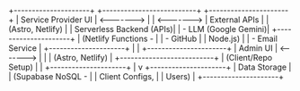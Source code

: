 +---------------------+ +--------------------------+ +----------------------+
| Service Provider UI | <-------> | | <-------> | External APIs |
| (Astro, Netlify) | | Serverless Backend (APIs)| | - LLM (Google Gemini)|
+---------------------+ | (Netlify Functions - | | - GitHub |
| Node.js) | | - Email Service |
+---------------------+ | | +----------------------+
| Admin UI | <-------> | |
| (Astro, Netlify) | +--------------------------+
| (Client/Repo Setup) | |
+---------------------+ |
v
+---------------------+
| Data Storage |
| (Supabase NoSQL - |
| Client Configs, |
| Users) |
+---------------------+
